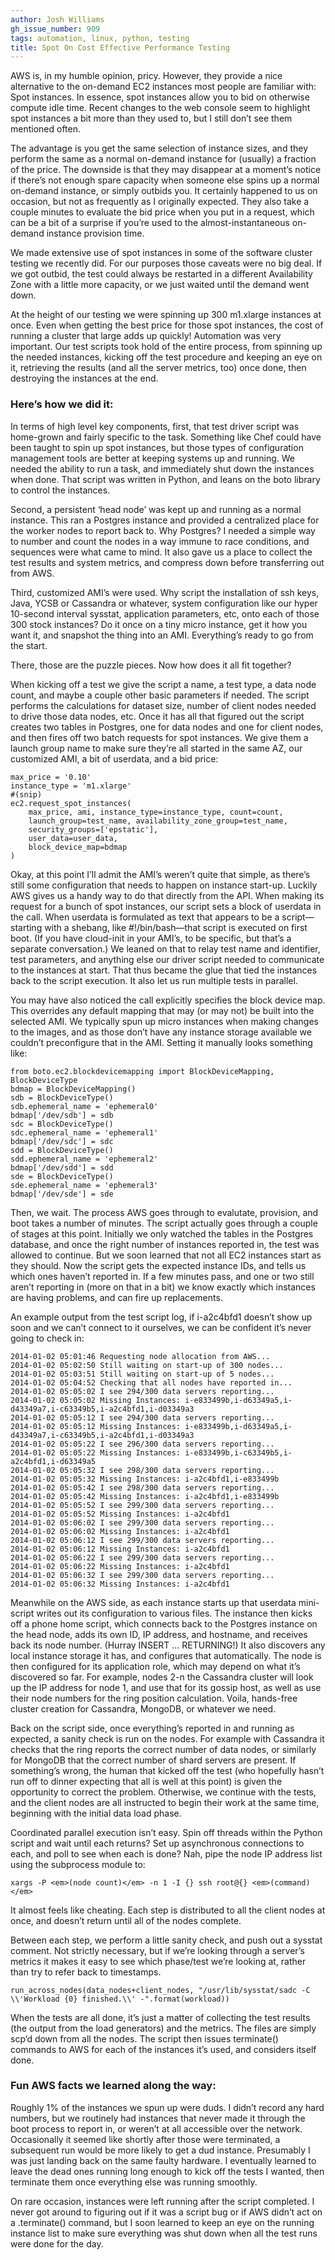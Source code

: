 ```yaml
---
author: Josh Williams
gh_issue_number: 909
tags: automation, linux, python, testing
title: Spot On Cost Effective Performance Testing
---
```




AWS is, in my humble opinion, pricy.  However, they provide a nice alternative to the on-demand EC2 instances most people are familiar with: Spot instances.  In essence, spot instances allow you to bid on otherwise compute idle time.  Recent changes to the web console seem to highlight spot instances a bit more than they used to, but I still don’t see them mentioned often.

The advantage is you get the same selection of instance sizes, and they perform the same as a normal on-demand instance for (usually) a fraction of the price.  The downside is that they may disappear at a moment’s notice if there’s not enough spare capacity when someone else spins up a normal on-demand instance, or simply outbids you.  It certainly happened to us on occasion, but not as frequently as I originally expected.  They also take a couple minutes to evaluate the bid price when you put in a request, which can be a bit of a surprise if you’re used to the almost-instantaneous on-demand instance provision time.

We made extensive use of spot instances in some of the software cluster testing we recently did.  For our purposes those caveats were no big deal.  If we got outbid, the test could always be restarted in a different Availability Zone with a little more capacity, or we just waited until the demand went down.

At the height of our testing we were spinning up 300 m1.xlarge instances at once.  Even when getting the best price for those spot instances, the cost of running a cluster that large adds up quickly! Automation was very important.  Our test scripts took hold of the entire process, from spinning up the needed instances, kicking off the test procedure and keeping an eye on it, retrieving the results (and all the server metrics, too) once done, then destroying the instances at the end.

### Here’s how we did it:

In terms of high level key components, first, that test driver script was home-grown and fairly specific to the task.  Something like Chef could have been taught to spin up spot instances, but those types of configuration management tools are better at keeping systems up and running.  We needed the ability to run a task, and immediately shut down the instances when done.  That script was written in Python, and leans on the boto library to control the instances.

Second, a persistent ‘head node’ was kept up and running as a normal instance.  This ran a Postgres instance and provided a centralized place for the worker nodes to report back to.  Why Postgres?  I needed a simple way to number and count the nodes in a way immune to race conditions, and sequences were what came to mind.  It also gave us a place to collect the test results and system metrics, and compress down before transferring out from AWS.

Third, customized AMI’s were used.  Why script the installation of ssh keys, Java, YCSB or Cassandra or whatever, system configuration like our hyper 10-second interval sysstat, application parameters, etc, onto each of those 300 stock instances?  Do it once on a tiny micro instance, get it how you want it, and snapshot the thing into an AMI.  Everything’s ready to go from the start.

There, those are the puzzle pieces.  Now how does it all fit together?

When kicking off a test we give the script a name, a test type, a data node count, and maybe a couple other basic parameters if needed.  The script performs the calculations for dataset size, number of client nodes needed to drive those data nodes, etc. Once it has all that figured out the script creates two tables in Postgres, one for data nodes and one for client nodes, and then fires off two batch requests for spot instances.  We give them a launch group name to make sure they’re all started in the same AZ, our customized AMI, a bit of userdata, and a bid price:

```
max_price = '0.10'
instance_type = 'm1.xlarge'
#(snip)
ec2.request_spot_instances(
    max_price, ami, instance_type=instance_type, count=count,
    launch_group=test_name, availability_zone_group=test_name,
    security_groups=['epstatic'],
    user_data=user_data,
    block_device_map=bdmap
)
```

Okay, at this point I’ll admit the AMI’s weren’t quite that simple, as there’s still some configuration that needs to happen on instance start-up.  Luckily AWS gives us a handy way to do that directly from the API.  When making its request for a bunch of spot instances, our script sets a block of userdata in the call.  When userdata is formulated as text that appears to be a script—​starting with a shebang, like #!/bin/bash—​that script is executed on first boot.  (If you have cloud-init in your AMI’s, to be specific, but that’s a separate conversation.)  We leaned on that to relay test name and identifier, test parameters, and anything else our driver script needed to communicate to the instances at start.  That thus became the glue that tied the instances back to the script execution.  It also let us run multiple tests in parallel.

You may have also noticed the call explicitly specifies the block device map.  This overrides any default mapping that may (or may not) be built into the selected AMI.  We typically spun up micro instances when making changes to the images, and as those don’t have any instance storage available we couldn’t preconfigure that in the AMI.  Setting it manually looks something like:

```
from boto.ec2.blockdevicemapping import BlockDeviceMapping, BlockDeviceType
bdmap = BlockDeviceMapping()
sdb = BlockDeviceType()
sdb.ephemeral_name = 'ephemeral0'
bdmap['/dev/sdb'] = sdb
sdc = BlockDeviceType()
sdc.ephemeral_name = 'ephemeral1'
bdmap['/dev/sdc'] = sdc
sdd = BlockDeviceType()
sdd.ephemeral_name = 'ephemeral2'
bdmap['/dev/sdd'] = sdd
sde = BlockDeviceType()
sde.ephemeral_name = 'ephemeral3'
bdmap['/dev/sde'] = sde
```

Then, we wait.  The process AWS goes through to evalutate, provision, and boot takes a number of minutes.  The script actually goes through a couple of stages at this point.  Initially we only watched the tables in the Postgres database, and once the right number of instances reported in, the test was allowed to continue.  But we soon learned that not all EC2 instances start as they should.  Now the script gets the expected instance IDs, and tells us which ones haven’t reported in.  If a few minutes pass, and one or two still aren’t reporting in (more on that in a bit) we know exactly which instances are having problems, and can fire up replacements.

An example output from the test script log, if i-a2c4bfd1 doesn’t show up soon and we can’t connect to it ourselves, we can be confident it’s never going to check in:

```
2014-01-02 05:01:46 Requesting node allocation from AWS...
2014-01-02 05:02:50 Still waiting on start-up of 300 nodes...
2014-01-02 05:03:51 Still waiting on start-up of 5 nodes...
2014-01-02 05:04:52 Checking that all nodes have reported in...
2014-01-02 05:05:02 I see 294/300 data servers reporting...
2014-01-02 05:05:02 Missing Instances: i-e833499b,i-d63349a5,i-d43349a7,i-c63349b5,i-a2c4bfd1,i-d03349a3
2014-01-02 05:05:12 I see 294/300 data servers reporting...
2014-01-02 05:05:12 Missing Instances: i-e833499b,i-d63349a5,i-d43349a7,i-c63349b5,i-a2c4bfd1,i-d03349a3
2014-01-02 05:05:22 I see 296/300 data servers reporting...
2014-01-02 05:05:22 Missing Instances: i-e833499b,i-c63349b5,i-a2c4bfd1,i-d63349a5
2014-01-02 05:05:32 I see 298/300 data servers reporting...
2014-01-02 05:05:32 Missing Instances: i-a2c4bfd1,i-e833499b
2014-01-02 05:05:42 I see 298/300 data servers reporting...
2014-01-02 05:05:42 Missing Instances: i-a2c4bfd1,i-e833499b
2014-01-02 05:05:52 I see 299/300 data servers reporting...
2014-01-02 05:05:52 Missing Instances: i-a2c4bfd1
2014-01-02 05:06:02 I see 299/300 data servers reporting...
2014-01-02 05:06:02 Missing Instances: i-a2c4bfd1
2014-01-02 05:06:12 I see 299/300 data servers reporting...
2014-01-02 05:06:12 Missing Instances: i-a2c4bfd1
2014-01-02 05:06:22 I see 299/300 data servers reporting...
2014-01-02 05:06:22 Missing Instances: i-a2c4bfd1
2014-01-02 05:06:32 I see 299/300 data servers reporting...
2014-01-02 05:06:32 Missing Instances: i-a2c4bfd1
```

Meanwhile on the AWS side, as each instance starts up that userdata mini-script writes out its configuration to various files. The instance then kicks off a phone home script, which connects back to the Postgres instance on the head node, adds its own ID, IP address, and hostname, and receives back its node number.  (Hurray INSERT ... RETURNING!)  It also discovers any local instance storage it has, and configures that automatically.  The node is then configured for its application role, which may depend on what it’s discovered so far.  For example, nodes 2-n the Cassandra cluster will look up the IP address for node 1, and use that for its gossip host, as well as use their node numbers for the ring position calculation.  Voila, hands-free cluster creation for Cassandra, MongoDB, or whatever we need.

Back on the script side, once everything’s reported in and running as expected, a sanity check is run on the nodes.  For example with Cassandra it checks that the ring reports the correct number of data nodes, or similarly for MongoDB that the correct number of shard servers are present.  If something’s wrong, the human that kicked off the test (who hopefully hasn’t run off to dinner expecting that all is well at this point) is given the opportunity to correct the problem.  Otherwise, we continue with the tests, and the client nodes are all instructed to begin their work at the same time, beginning with the initial data load phase.

Coordinated parallel execution isn’t easy.  Spin off threads within the Python script and wait until each returns?  Set up asynchronous connections to each, and poll to see when each is done?  Nah, pipe the node IP address list using the subprocess module to:

```
xargs -P <em>(node count)</em> -n 1 -I {} ssh root@{} <em>(command)</em>
```

It almost feels like cheating.  Each step is distributed to all the client nodes at once, and doesn’t return until all of the nodes complete.

Between each step, we perform a little sanity check, and push out a sysstat comment.  Not strictly necessary, but if we’re looking through a server’s metrics it makes it easy to see which phase/test we’re looking at, rather than try to refer back to timestamps.

```nohighlight
run_across_nodes(data_nodes+client_nodes, "/usr/lib/sysstat/sadc -C \\'Workload {0} finished.\\' -".format(workload))
```

When the tests are all done, it’s just a matter of collecting the test results (the output from the load generators) and the metrics.  The files are simply scp’d down from all the nodes.  The script then issues terminate() commands to AWS for each of the instances it’s used, and considers itself done.

### Fun AWS facts we learned along the way:

Roughly 1% of the instances we spun up were duds.  I didn’t record any hard numbers, but we routinely had instances that never made it through the boot process to report in, or weren’t at all accessible over the network.  Occasionally it seemed like shortly after those were terminated, a subsequent run would be more likely to get a dud instance.  Presumably I was just landing back on the same faulty hardware.  I eventually learned to leave the dead ones running long enough to kick off the tests I wanted, then terminate them once everything else was running smoothly.

On rare occasion, instances were left running after the script completed.  I never got around to figuring out if it was a script bug or if AWS didn’t act on a .terminate() command, but I soon learned to keep an eye on the running instance list to make sure everything was shut down when all the test runs were done for the day.



